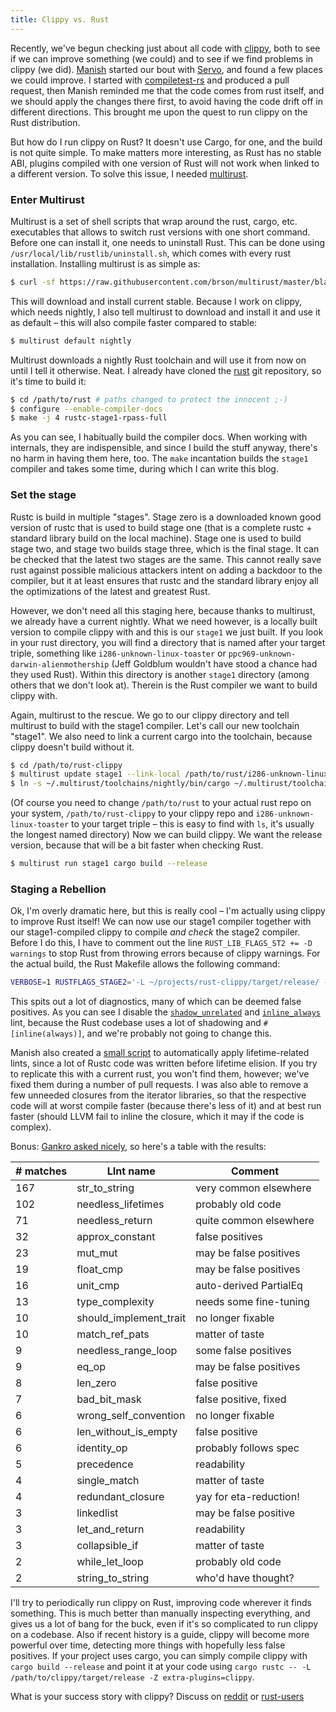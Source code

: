 ```yaml
---
title: Clippy vs. Rust
---
```


Recently, we've begun checking just about all code with [clippy](https://github.com/Manishearth/rust-clippy), both to see if we can improve something (we could) and to see if we find problems in clippy (we did). [Manish](https://manishearth.github.io) started our bout with [Servo](https://github.com/Servo/Servo), and found a few places we could improve. I started with [compiletest-rs](https://github.com/laumann/compiletest-rs) and produced a pull request, then Manish reminded me that the code comes from rust itself, and we should apply the changes there first, to avoid having the code drift off in different directions. This brought me upon the quest to run clippy on the Rust distribution.

But how do I run clippy on Rust? It doesn't use Cargo, for one, and the build is not quite simple. To make matters more interesting, as Rust has no stable ABI, plugins compiled with one version of Rust will not work when linked to a different version. To solve this issue, I needed [multirust](https://github.com/brson/multirust).

### Enter Multirust

Multirust is a set of shell scripts that wrap around the rust, cargo, etc. executables that allows to switch rust versions with one short command. Before one can install it, one needs to uninstall Rust. This can be done using `/usr/local/lib/rustlib/uninstall.sh`, which comes with every rust installation. Installing multirust is as simple as:

```sh
$ curl -sf https://raw.githubusercontent.com/brson/multirust/master/blastoff.sh | sh
```
This will download and install current stable. Because I work on clippy, which needs nightly, I also tell multirust to download and install it and use it as default – this will also compile faster compared to stable:
```sh
$ multirust default nightly
```
Multirust downloads a nightly Rust toolchain and will use it from now on until I tell it otherwise. Neat. I already have cloned the [rust](https://github.com/rust-lang/rust) git repository, so it's time to build it:
```sh
$ cd /path/to/rust # paths changed to protect the innocent ;-)
$ configure --enable-compiler-docs
$ make -j 4 rustc-stage1-rpass-full
```
As you can see, I habitually build the compiler docs. When working with internals, they are indispensible, and since I build the stuff anyway, there's no harm in having them here, too. The `make` incantation builds the `stage1` compiler and takes some time, during which I can write this blog.

### Set the stage

Rustc is build in multiple "stages". Stage zero is a downloaded known good version of rustc that is used to build stage one (that is a complete rustc + standard library build on the local machine). Stage one is used to build stage two, and stage two builds stage three, which is the final stage. It can be checked that the latest two stages are the same. This cannot really save rust against possible malicious attackers intent on adding a backdoor to the compiler, but it at least ensures that rustc and the standard library enjoy all the optimizations of the latest and greatest Rust.

However, we don't need all this staging here, because thanks to multirust, we already have a current nightly. What we need however, is a locally built version to compile clippy with and this is our `stage1` we just built. If you look in your rust directory, you will find a directory that is named after your target triple, something like `i286-unknown-linux-toaster` or `ppc969-unknown-darwin-alienmothership` (Jeff Goldblum wouldn't have stood a chance had they used Rust). Within this directory is another `stage1` directory (among others that we don't look at). Therein is the Rust compiler we want to build clippy with.

Again, multirust to the rescue. We go to our clippy directory and tell multirust to build with the stage1 compiler. Let's call our new toolchain "stage1". We also need to link a current cargo into the toolchain, because clippy doesn't build without it.

```sh
$ cd /path/to/rust-clippy
$ multirust update stage1 --link-local /path/to/rust/i286-unknown-linux-toaster/stage1
$ ln -s ~/.multirust/toolchains/nightly/bin/cargo ~/.multirust/toolchains/stage1/bin/
```
(Of course you need to change `/path/to/rust` to your actual rust repo on your system, `/path/to/rust-clippy` to your clippy repo and `i286-unknown-linux-toaster` to your target triple – this is easy to find with `ls`, it's usually the longest named directory) Now we can build clippy. We want the release version, because that will be a bit faster when checking Rust.

```sh
$ multirust run stage1 cargo build --release
```

### Staging a Rebellion

Ok, I'm overly dramatic here, but this is really cool – I'm actually using clippy to improve Rust itself! We can now use our stage1 compiler together with our stage1-compiled clippy to compile *and check* the stage2 compiler. Before I do this, I have to comment out the line `RUST_LIB_FLAGS_ST2 += -D warnings` to stop Rust from throwing errors because of clippy warnings. For the actual build, the Rust Makefile allows the following command:

```sh
VERBOSE=1 RUSTFLAGS_STAGE2='-L ~/projects/rust-clippy/target/release/ -Z extra-plugins=clippy -A shadow_unrelated -A inline_always' RUST_BACKTRACE=1 make rustc-stage2
```

This spits out a lot of diagnostics, many of which can be deemed false positives. As you can see I disable the [`shadow_unrelated`](https://github.com/Manishearth/rust-clippy/wiki#shadow_unrelated) and [`inline_always`](https://github.com/Manishearth/rust-clippy/wiki#inline_always) lint, because the Rust codebase uses a lot of shadowing and `#[inline(always)]`, and we're probably not going to change this.

Manish also created a [small script](https://github.com/Manishearth/rust-clippy/issues/278#issuecomment-137401668) to automatically apply lifetime-related lints, since a lot of Rustc code was written before lifetime elision. If you try to replicate this with a current rust, you won't find them, however; we've fixed them during a number of pull requests. I was also able to remove a few unneeded closures from the iterator libraries, so that the respective code will at worst compile faster (because there's less of it) and at best run faster (should LLVM fail to inline the closure, which it may if the code is complex).

Bonus: [Gankro asked nicely](https://www.reddit.com/r/rust/comments/3ju1sg/blog_clippy_vs_rust/cusixql), so here's a table with the results:

|# matches |LInt name               |Comment               |
|----------|------------------------|----------------------|
|      167 |str_to_string           |very common elsewhere |
|      102 |needless_lifetimes      |probably old code     |
|       71 |needless_return         |quite common elsewhere|
|       32 |approx_constant         |false positives       |
|       23 |mut_mut                 |may be false positives|
|       19 |float_cmp               |may be false positives|
|       16 |unit_cmp                |auto-derived PartialEq|
|       13 |type_complexity         |needs some fine-tuning|
|       10 |should_implement_trait  |no longer fixable     |
|       10 |match_ref_pats          |matter of taste       |
|        9 |needless_range_loop     |some false positives  |
|        9 |eq_op                   |may be false positives|
|        8 |len_zero                |false positive        |
|        7 |bad_bit_mask            |false positive, fixed |
|        6 |wrong_self_convention   |no longer fixable     |
|        6 |len_without_is_empty    |false positive        |
|        6 |identity_op             |probably follows spec |
|        5 |precedence              |readability           |
|        4 |single_match            |matter of taste       |
|        4 |redundant_closure       |yay for eta-reduction!|
|        3 |linkedlist              |may be false positive |
|        3 |let_and_return          |readability           |
|        3 |collapsible_if          |matter of taste       |
|        2 |while_let_loop          |probably old code     |
|        2 |string_to_string        |who'd have thought?   |

I'll try to periodically run clippy on Rust, improving code wherever it finds something. This is much better than manually inspecting everything, and gives us a lot of bang for the buck, even if it's so complicated to run clippy on a codebase. Also if recent history is a guide, clippy will become more powerful over time, detecting more things with hopefully less false positives. If your project uses cargo, you can simply compile clippy with `cargo build --release` and point it at your code using `cargo rustc -- -L /path/to/clippy/target/release -Z extra-plugins=clippy`.

What is your success story with clippy? Discuss on [reddit](https://www.reddit.com/r/rust/comments/3ju1sg/blog_clippy_vs_rust/) or [rust-users](https://users.rust-lang.org/t/blog-clippy-vs-rust/2739)

